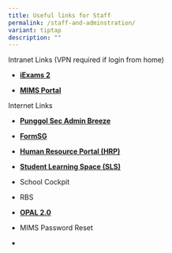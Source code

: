 ```yaml
---
title: Useful links for Staff
permalink: /staff-and-adminstration/
variant: tiptap
description: ""
---
```

<p>Intranet Links (VPN required if login from home)</p>
<ul data-tight="true" class="tight">
<li>
<p><strong><a href="https://iexams.seab.gov.sg/" rel="noopener noreferrer nofollow" target="_blank">iExams 2</a></strong>
</p>
</li>
<li>
<p><strong><a href="https://idp.mims.moe.gov.sg/nidp/saml2/sso" rel="noopener noreferrer nofollow" target="_blank">MIMS Portal</a></strong>
</p>
</li>
</ul>
<p>Internet Links</p>
<ul data-tight="true" class="tight">
<li>
<p><strong><a href="https://punggolsec.adminbreeze.com/" rel="noopener noreferrer nofollow" target="_blank">Punggol Sec Admin Breeze</a></strong>
</p>
</li>
<li>
<p><strong><a href="https://form.gov.sg/" rel="noopener noreferrer nofollow" target="_blank">FormSG</a></strong>
</p>
</li>
<li>
<p><strong><a href="https://www.hrp.gov.sg/hrp/#/" rel="noopener noreferrer nofollow" target="_blank">Human Resource Portal (HRP)</a></strong>
</p>
</li>
<li>
<p><strong><a href="https://vle.learning.moe.edu.sg/login" rel="noopener noreferrer nofollow" target="_blank">Student Learning Space (SLS)</a></strong>
</p>
</li>
<li>
<p>School Cockpit</p>
</li>
<li>
<p>RBS</p>
</li>
<li>
<p><strong><a href="https://www.opal2.moe.edu.sg/" rel="noopener noreferrer nofollow" target="_blank">OPAL 2.0</a></strong>
</p>
</li>
<li>
<p>MIMS Password Reset</p>
</li>
<li>
<p></p>
</li>
</ul>
<p></p>